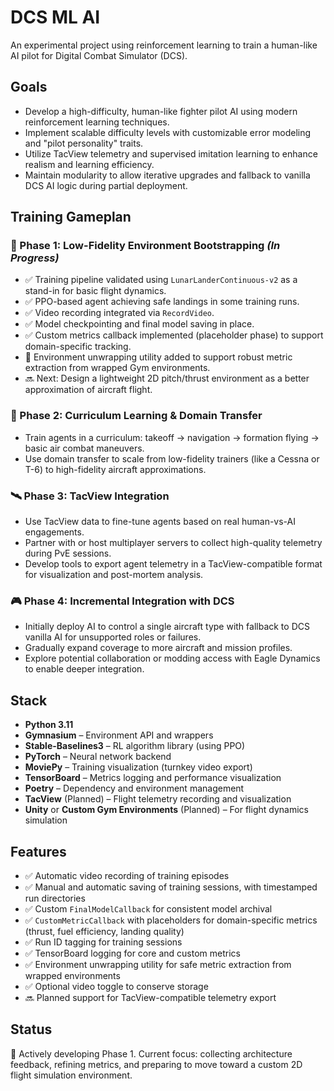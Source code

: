 # DCS ML AI

An experimental project using reinforcement learning to train a human-like AI pilot for Digital Combat Simulator (DCS).

## Goals

- Develop a high-difficulty, human-like fighter pilot AI using modern reinforcement learning techniques.
- Implement scalable difficulty levels with customizable error modeling and "pilot personality" traits.
- Utilize TacView telemetry and supervised imitation learning to enhance realism and learning efficiency.
- Maintain modularity to allow iterative upgrades and fallback to vanilla DCS AI logic during partial deployment.

## Training Gameplan

### 🛫 Phase 1: Low-Fidelity Environment Bootstrapping *(In Progress)*
- ✅ Training pipeline validated using `LunarLanderContinuous-v2` as a stand-in for basic flight dynamics.
- ✅ PPO-based agent achieving safe landings in some training runs.
- ✅ Video recording integrated via `RecordVideo`.
- ✅ Model checkpointing and final model saving in place.
- ✅ Custom metrics callback implemented (placeholder phase) to support domain-specific tracking.
- 🔧 Environment unwrapping utility added to support robust metric extraction from wrapped Gym environments.
- 🔜 Next: Design a lightweight 2D pitch/thrust environment as a better approximation of aircraft flight.

### 🧠 Phase 2: Curriculum Learning & Domain Transfer
- Train agents in a curriculum: takeoff → navigation → formation flying → basic air combat maneuvers.
- Use domain transfer to scale from low-fidelity trainers (like a Cessna or T-6) to high-fidelity aircraft approximations.

### 🛰️ Phase 3: TacView Integration
- Use TacView data to fine-tune agents based on real human-vs-AI engagements.
- Partner with or host multiplayer servers to collect high-quality telemetry during PvE sessions.
- Develop tools to export agent telemetry in a TacView-compatible format for visualization and post-mortem analysis.

### 🎮 Phase 4: Incremental Integration with DCS
- Initially deploy AI to control a single aircraft type with fallback to DCS vanilla AI for unsupported roles or failures.
- Gradually expand coverage to more aircraft and mission profiles.
- Explore potential collaboration or modding access with Eagle Dynamics to enable deeper integration.

## Stack

- **Python 3.11**
- **Gymnasium** – Environment API and wrappers
- **Stable-Baselines3** – RL algorithm library (using PPO)
- **PyTorch** – Neural network backend
- **MoviePy** – Training visualization (turnkey video export)
- **TensorBoard** – Metrics logging and performance visualization
- **Poetry** – Dependency and environment management
- **TacView** (Planned) – Flight telemetry recording and visualization
- **Unity** or **Custom Gym Environments** (Planned) – For flight dynamics simulation

## Features

- ✅ Automatic video recording of training episodes
- ✅ Manual and automatic saving of training sessions, with timestamped run directories
- ✅ Custom `FinalModelCallback` for consistent model archival
- ✅ `CustomMetricCallback` with placeholders for domain-specific metrics (thrust, fuel efficiency, landing quality)
- ✅ Run ID tagging for training sessions
- ✅ TensorBoard logging for core and custom metrics
- ✅ Environment unwrapping utility for safe metric extraction from wrapped environments
- ✅ Optional video toggle to conserve storage
- 🔜 Planned support for TacView-compatible telemetry export

## Status

🚀 Actively developing Phase 1.
Current focus: collecting architecture feedback, refining metrics, and preparing to move toward a custom 2D flight simulation environment.
